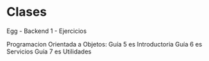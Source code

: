# Clases
Egg - Backend 1 - Ejercicios

Programacion Orientada a Objetos:
Guía 5 es Introductoria
Guía 6 es Servicios
Guía 7 es Utilidades

